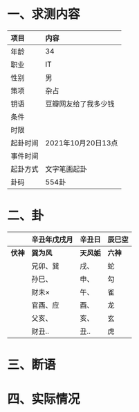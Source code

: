 # 一、求测内容
|项目|内容|
|:-|:-|
|年龄|34|
|职业|IT|
|性别|男|
|策项|杂占|
|钥语|豆瓣网友给了我多少钱|
|条件||
|时限||
|起卦时间|2021年10月20日13点|
|事件时间||
|起卦方式|文字笔画起卦|
|卦码|554卦|

# 二、卦
||辛丑年戊戌月|辛丑日|辰巳空|
|:-|:-|:-|:-|
|**伏神**|**巽为风**|**天风姤**|**六神**|
||兄卯、巽|戌、|蛇|
||孙巳、|申、|勾|
||财未×|午、|雀|
||官酉、应|酉、|龙|
||父亥、|亥、|玄|
||财丑..|丑..|虎|


# 三、断语

# 四、实际情况
